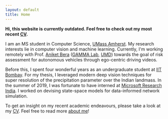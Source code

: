 ```yaml
---
layout: default
title: Home
---
```


**Hi, this website is currently outdated. Feel free to check out my most recent [CV].**

I am an MS student in Computer Science, [UMass Amherst]. My research interests lie in computer vision and machine learning. Currently, I'm working remotely with Prof. [Aniket Bera] ([GAMMA Lab], [UMD]) towards the goal of risk assessment for autonomous vehicles through ego-centric driving videos. 


Before this, I spent four wonderful years as an undergraduate student at [IIT Bombay]. For my thesis, I leveraged modern deep vision techniques for super resolution of the precipitation parameter over the Indian landmass. In the summer of 2019, I was fortunate to have interned at [Microsoft Research India]. I worked on devising state-space models for data-informed network simulation.

<!-- I maintain a record of my [research] and some [research implementations] under the respective tabs.  -->
To get an insight on my recent academic endeavours, please take a look at my [CV]. Feel free to read more [about me]! 


<!-- ### Updates

<div style="height:300px;overflow:auto;">
<table>
<col width="100px">
<col width="650px">
<tr><td><b>Sep 2019:</b></td><td> started Master's degree in CS at <a href="https://www.umass.edu/">UMass Amherst</a></td></tr>
<tr><td><b>Aug 2019:</b></td><td> graduated from <a href="http://iitb.ac.in/">IIT Bombay</a> with a major in Civil Engineering</td></tr>
<tr><td><b>May 2019:</b></td><td> started research internship in the Applied Sciences group, <a href="https://www.microsoft.com/en-us/research/lab/microsoft-research-india/">Microsoft Research India</a></td></tr>
</table>
</div> -->


[UMass Amherst]: https://www.umass.edu/
[Aniket Bera]: https://www.cs.umd.edu/~ab/
[GAMMA Lab]: https://gamma.umd.edu/
[UMD]: https://cs.umd.edu/
[Dan Sheldon]: https://people.cs.umass.edu/~sheldon/
[Subhransu Maji]: https://people.cs.umass.edu/~smaji/
[IIT Bombay]: http://iitb.ac.in/
[Microsoft Research India]: https://www.microsoft.com/en-us/research/lab/microsoft-research-india/
<!-- [research]: /research
[research implementations]: /projects -->
[CV]: /docs/Videsh_Suman_CV.pdf
[about me]: /about